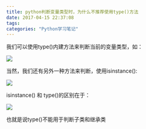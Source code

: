 ```yaml
---
title: python判断变量类型时，为什么不推荐使用type()方法
date: 2017-04-15 22:37:08
tags:
categories: "Python学习笔记"
---
```


我们可以使用type()内建方法来判断当前的变量类型，如：

![](/images/categories/python/011/1.png)

当然，我们还有另外一种方法来判断，使用isinstance():

![](/images/categories/python/011/2.png)

isinstance() 和 type()的区别在于：

![](/images/categories/python/011/3.png)

也就是说type()不能用于判断子类和继承类
